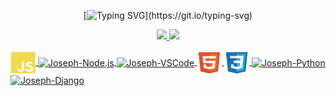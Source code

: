 <div align="center">

[![Typing SVG](https://readme-typing-svg.herokuapp.com?font=Fira+Code&pause=1000&width=435&lines=Josephsilvak_;Programador+Full-Stack_)](https://git.io/typing-svg)

  <a href="https://github.com/josephsilvak">
  <img height="140.5em" src="https://github-readme-stats.vercel.app/api?username=josephsilvak&show_icons=true&theme=github_dark&include_all_commits=true&count_private=true"/>
  <img height="140.5em" src="https://github-readme-stats.vercel.app/api/top-langs/?username=Josephsilvak&layout=compact&langs_count=7&theme=github_dark"/>
</div>

<div style="display: inline_block"><br>
  <img align="center" alt="Joseph-JS"   height="35" width="40"  src="https://raw.githubusercontent.com/devicons/devicon/master/icons/javascript/javascript-plain.svg"/>
  <img align="center" alt="Joseph-Node.js"   height="40" width="40"  src="https://cdn.jsdelivr.net/gh/devicons/devicon/icons/nodejs/nodejs-original.svg"/>
  <img align="center" alt="Joseph-VSCode"   height="37" width="37"  src="https://cdn.jsdelivr.net/gh/devicons/devicon/icons/vscode/vscode-original.svg" />
  <img align="center" alt="Joseph-HTML5" height="35" width="40"  src="https://raw.githubusercontent.com/devicons/devicon/master/icons/html5/html5-original.svg"/>
  <img align="center" alt="Joseph-CSS3"  height="35" width="40"  src="https://raw.githubusercontent.com/devicons/devicon/master/icons/css3/css3-original.svg"/>
  <img align="center" alt="Joseph-Python"  height="42" width="42"  src="https://cdn.jsdelivr.net/gh/devicons/devicon/icons/python/python-original.svg"/>
  <img align="center" alt="Joseph-Django"  height="111" width="auto"  src="https://cdn.jsdelivr.net/gh/devicons/devicon/icons/django/django-plain-wordmark.svg"/>
</div>
